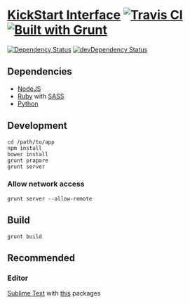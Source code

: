 # [KickStart Interface](https://github.com/magnobiet/kickstart-interface/) [![Travis CI](https://travis-ci.org/magnobiet/kickstart-interface.svg?branch=master)](https://travis-ci.org/magnobiet/kickstart-interface) [![Built with Grunt](https://cdn.gruntjs.com/builtwith.png)](http://gruntjs.com/)

[![Dependency Status](https://img.shields.io/david/magnobiet/kickstart-interface.svg)](https://david-dm.org/magnobiet/kickstart-interface)
[![devDependency Status](https://img.shields.io/david/dev/magnobiet/kickstart-interface.svg)](https://david-dm.org/magnobiet/kickstart-interface#info=devDependencies)

## Dependencies

- [NodeJS](http://nodejs.org/)
- [Ruby](https://www.ruby-lang.org/) with [SASS](http://sass-lang.com/)
- [Python](https://www.python.org/)

## Development

```
cd /path/to/app
npm install
bower install
grunt prapare
grunt server
```

### Allow network access

```
grunt server --allow-remote
```

## Build

```
grunt build
```

## Recommended

### Editor

[Sublime Text](http://www.sublimetext.com/) with [this](https://github.com/magnobiet/sublime-text) packages
